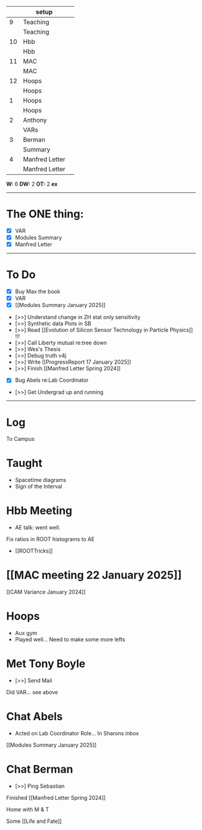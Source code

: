 
|     | setup          |     |
| --- | -------------- | --- |
| 9   | Teaching       |     |
|     | Teaching       |     |
| 10  | Hbb            |     |
|     | Hbb            |     |
| 11  | MAC            |     |
|     | MAC            |     |
| 12  | Hoops          |     |
|     | Hoops          |     |
| 1   | Hoops          |     |
|     | Hoops          |     |
| 2   | Anthony        |     |
|     | VARs           |     |
| 3   | Berman         |     |
|     | Summary        |     |
| 4   | Manfred Letter |     |
|     | Manfred Letter |     |

**W:** 6 
**DW:** 2
**OT:** 2
**ex** 

---
# The ONE thing: 
- [x] VAR 
- [x] Modules Summary
- [x] Manfred Letter

---
# To Do

- [x] Buy Max the book 
- [x] VAR
- [x] [[Modules Summary January 2025]]
- [>>] Understand change in ZH stat only sensitivity 
- [>>] Synthetic data Plots in SB 
- [>>] Read [[Evolution of Silicon Sensor Technology in Particle Physics]] !!!
- [>>] Call Liberty mutual re:tree down
- [>>] Wes's Thesis
- [>>] Debug truth v4j
- [>>] Write  [[ProgressReport 17 January 2025]]
- [>>] Finish [[Manfred Letter Spring 2024]]
- [x] Bug Abels re:Lab Coordinator
- [>>] Get Undergrad up and running

---

# Log

To Campus

# Taught 
- Spacetime diagrams
- Sign of the Interval

# Hbb Meeting
- AE talk: went well. 

Fix ratios in ROOT histograms to AE 
- [[ROOTTricks]]


# [[MAC meeting 22 January 2025]]


[[CAM Variance January 2024]]


# Hoops 
- Aux gym
- Played well... Need to make some more lefts 

# Met Tony Boyle
- [>>] Send Mail

Did VAR... see above

# Chat Abels
- Acted on Lab Coordinator Role... In Sharons inbox

[[Modules Summary January 2025]]

# Chat Berman
  - [>>] Ping Sebastian 

Finished [[Manfred Letter Spring 2024]]

Home with M & T 

Some [[Life and Fate]]


